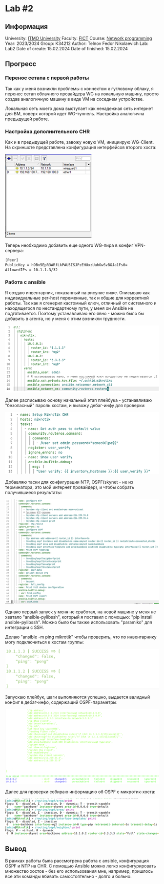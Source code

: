 # Lab #2

## Информация

University: [ITMO University](https://itmo.ru/ru/)
Faculty: [FICT](https://fict.itmo.ru)
Course: [Network programming](https://github.com/itmo-ict-faculty/network-programming)
Year: 2023/2024
Group: K34212
Author: Telnov Fedor Nikolaevich
Lab: Lab2
Date of create: 15.02.2024
Date of finished: 15.02.2024

## Прогресс

### Перенос сетапа с первой работы

Так как у меня возникли проблемы с коннектом к гугловому облаку, я перенес сетап облачного провайдера WG на локальную машину, просто создав аналогичную машину в виде VM на соседнем устройстве.

Локальная сеть моего дома выступает как ненадежная сеть интернет для ВМ, поверх которой идет WG-туннель. Настройка аналогична предыдущей работе.

### Настройка дополнительного CHR

Как и в предыдущей работе, завожу новую VM, инициирую WG-Client. На скриншоте представлена конфигурация интерфейсов второго хоста:

![chr_setup_ints](../assets/chr_setup_ints.png)

Теперь необходимо добавить еще одного WG-пира в конфиг VPN-сервера:

```
[Peer]
PublicKey = h9Bv5EpR3ARfLkPAU5ISJPzEHUxzUuhOwSvBGJa1Fs0=
AllowedIPs = 10.1.1.3/32
```

### Работа с ansible

Я создаю инвентарник, показанный на рисунке ниже. Описываю как индивидуальные per-host переменные, так и общие для корректной работы.
Так как я сгенерил кастомный ключ, отличный от системного и находящегося по нестандартному пути, у меня он Ansible не подгятивается. Поэтому устанавливаю его явно - можно было бы добавить в агента, но у меня с этим возникли трудности.

![ansible_inventory](../assets/2025-03-03-11-46-45.png)

Далее расписываю основу начальный этап плейбука - устанавливаю "безопасный" пароль хостам, и вывожу дебаг-инфу для проверки:

![playbook_init_part](../assets/ansible_init_part_playbook.png)

Добавляю таски для конфигурации NTP, OSPF(skynet - не из терминатора, это мой интернет провайдер), и чтобы собрать получившиеся результаты:

![ntp_ospf](../assets/ntp_ospf_cfg_play.png)

Однако первый запуск у меня не сработал, на новой машине у меня не хватало "ansible-pylibssh", который я поставил с помощью: "pip install ansible-pylibssh". Можно было бы также использовать "paramiko" для интеграции с SSH.

Делаю "ansible -m ping mikrotik" чтобы проверить, что по инвентарнику могу подключиться к хостам группы:

![test_connectivity](../assets/test_connectivity.png)

Запускаю плейбук, шаги выполняются успешно, выдается валидный конфиг в дебаг-инфо, содержащий OSPF-параметры:

![debug_info_config](../assets/debug_info_config.png)

Далее для проверки собираю информацию об OSPF с микротик-хоста:

![final_info_collect](../assets/final_info_collect.png)

## Вывод

В рамках работы была рассмотрена работа с ansible, конфигурация OSPF и NTP на CHR.
С помощью Ansible можно легко конфигурировать множество хостов - без его использования мне, например, пришлось все эти команды вбивать самостоятельно - долго и больно.
